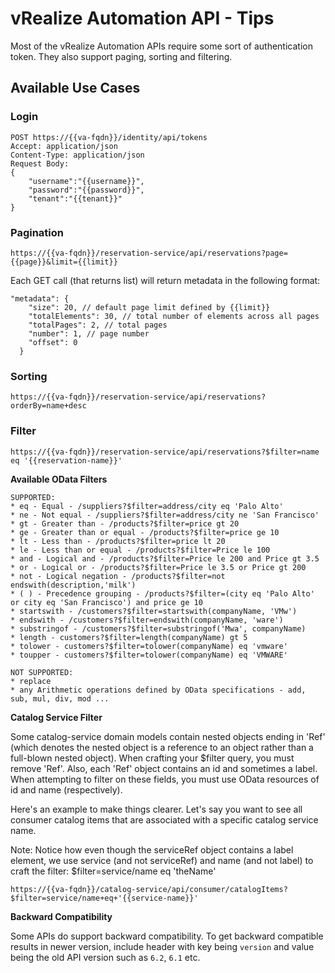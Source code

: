 # vRealize Automation API - Tips

Most of the vRealize Automation APIs require some sort of authentication token. They also support paging, sorting and filtering.

## Available Use Cases

### Login

```
POST https://{{va-fqdn}}/identity/api/tokens
Accept: application/json
Content-Type: application/json
Request Body:
{
	"username":"{{username}}",
	"password":"{{password}}",
	"tenant":"{{tenant}}"
}

```

### Pagination

```
https://{{va-fqdn}}/reservation-service/api/reservations?page={{page}}&limit={{limit}}
```

Each GET call (that returns list) will return metadata in the following format:

```
"metadata": {
    "size": 20, // default page limit defined by {{limit}}
    "totalElements": 30, // total number of elements across all pages
    "totalPages": 2, // total pages
    "number": 1, // page number
    "offset": 0
  }
```

### Sorting

```
https://{{va-fqdn}}/reservation-service/api/reservations?orderBy=name+desc
```

### Filter

```
https://{{va-fqdn}}/reservation-service/api/reservations?$filter=name eq '{{reservation-name}}'
```

**Available OData Filters**

```
SUPPORTED:
* eq - Equal - /suppliers?$filter=address/city eq 'Palo Alto'
* ne - Not equal - /suppliers?$filter=address/city ne 'San Francisco'
* gt - Greater than - /products?$filter=price gt 20
* ge - Greater than or equal - /products?$filter=price ge 10
* lt - Less than - /products?$filter=price lt 20
* le - Less than or equal - /products?$filter=Price le 100
* and - Logical and - /products?$filter=Price le 200 and Price gt 3.5
* or - Logical or - /products?$filter=Price le 3.5 or Price gt 200
* not - Logical negation - /products?$filter=not endswith(description,'milk')
* ( ) - Precedence grouping - /products?$filter=(city eq 'Palo Alto' or city eq 'San Francisco') and price ge 10
* startswith - /customers?$filter=startswith(companyName, 'VMw')
* endswith - /customers?$filter=endswith(companyName, 'ware')
* substringof - /customers?$filter=substringof('Mwa', companyName)
* length - customers?$filter=length(companyName) gt 5
* tolower - customers?$filter=tolower(companyName) eq 'vmware'
* toupper - customers?$filter=tolower(companyName) eq 'VMWARE'

NOT SUPPORTED: 
* replace
* any Arithmetic operations defined by OData specifications - add, sub, mul, div, mod ...
```

**Catalog Service Filter**

Some catalog-service domain models contain nested objects ending in 'Ref' (which denotes the nested object is a reference to an object rather than a full-blown nested object). When crafting your $filter query, you must remove 'Ref'. Also, each 'Ref' object contains an id and sometimes a label. When attempting to filter on these fields, you must use OData resources of id and name (respectively).

Here's an example to make things clearer. Let's say you want to see all consumer catalog items that are associated with a specific catalog service name. 

Note: Notice how even though the serviceRef object contains a label element, we use service (and not serviceRef) and name (and not label) to craft the filter: $filter=service/name eq 'theName'

```
https://{{va-fqdn}}/catalog-service/api/consumer/catalogItems?$filter=service/name+eq+'{{service-name}}'
```

**Backward Compatibility**

Some APIs do support backward compatibility. To get backward compatible results in newer version, include header with key being `version` and value being the old API version such as `6.2`, `6.1` etc.
